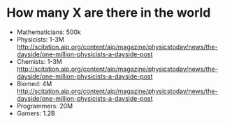 # How many X are there in the world

- Mathematicians: 500k
- Physicists: 1-3M http://scitation.aip.org/content/aip/magazine/physicstoday/news/the-dayside/one-million-physicists-a-dayside-post
- Chemists: 1-3M http://scitation.aip.org/content/aip/magazine/physicstoday/news/the-dayside/one-million-physicists-a-dayside-post
- Biomed: 4M http://scitation.aip.org/content/aip/magazine/physicstoday/news/the-dayside/one-million-physicists-a-dayside-post
- Programmers: 20M
- Gamers: 1.2B

